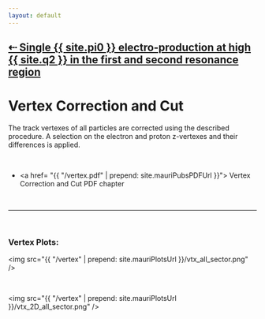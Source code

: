 ```yaml
---
layout: default
---
```


## [ &#8672;  Single {{ site.pi0 }} electro-production at high {{ site.q2 }} in the first and second resonance region ](pi0_resonance)

# Vertex Correction and Cut

The track vertexes of all particles are corrected using the described procedure.
A selection on the electron and proton z-vertexes and their differences is applied.

<br/>













- <a href= "{{ "/vertex.pdf"  | prepend: site.mauriPubsPDFUrl }}"> Vertex Correction and Cut PDF chapter</a>

<br/>

___

<br/>


### Vertex Plots:

<img src="{{ "/vertex"  | prepend: site.mauriPlotsUrl }}/vtx_all_sector.png" />

<br/>

<img src="{{ "/vertex"  | prepend: site.mauriPlotsUrl }}/vtx_2D_all_sector.png" />
